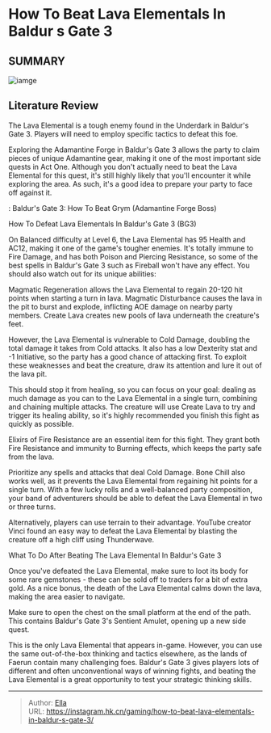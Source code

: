 # How To Beat Lava Elementals In Baldur s Gate 3


## SUMMARY 

![iamge](https://static1.srcdn.com/wordpress/wp-content/uploads/2023/08/how-to-beat-lava-elementals-in-baldur-s-gate-3.jpg)

## Literature Review

The Lava Elemental is a tough enemy found in the Underdark in Baldur&#39;s Gate 3. Players will need to employ specific tactics to defeat this foe.





Exploring the Adamantine Forge in Baldur&#39;s Gate 3 allows the party to claim pieces of unique Adamantine gear, making it one of the most important side quests in Act One. Although you don&#39;t actually need to beat the Lava Elemental for this quest, it&#39;s still highly likely that you&#39;ll encounter it while exploring the area. As such, it&#39;s a good idea to prepare your party to face off against it.




 : Baldur&#39;s Gate 3: How To Beat Grym (Adamantine Forge Boss)


 How To Defeat Lava Elementals In Baldur&#39;s Gate 3 (BG3) 
          

On Balanced difficulty at Level 6, the Lava Elemental has 95 Health and AC12, making it one of the game&#39;s tougher enemies. It&#39;s totally immune to Fire Damage, and has both Poison and Piercing Resistance, so some of the best spells in Baldur&#39;s Gate 3 such as Fireball won&#39;t have any effect. You should also watch out for its unique abilities:

  Magmatic Regeneration allows the Lava Elemental to regain 20-120 hit points when starting a turn in lava.   Magmatic Disturbance causes the lava in the pit to burst and explode, inflicting AOE damage on nearby party members.   Create Lava creates new pools of lava underneath the creature&#39;s feet.  

However, the Lava Elemental is vulnerable to Cold Damage, doubling the total damage it takes from Cold attacks. It also has a low Dexterity stat and -1 Initiative, so the party has a good chance of attacking first. To exploit these weaknesses and beat the creature, draw its attention and lure it out of the lava pit.




This should stop it from healing, so you can focus on your goal: dealing as much damage as you can to the Lava Elemental in a single turn, combining and chaining multiple attacks. The creature will use Create Lava to try and trigger its healing ability, so it&#39;s highly recommended you finish this fight as quickly as possible.



Elixirs of Fire Resistance are an essential item for this fight. They grant both Fire Resistance and immunity to Burning effects, which keeps the party safe from the lava.




          

Prioritize any spells and attacks that deal Cold Damage. Bone Chill also works well, as it prevents the Lava Elemental from regaining hit points for a single turn. With a few lucky rolls and a well-balanced party composition, your band of adventurers should be able to defeat the Lava Elemental in two or three turns.






Alternatively, players can use terrain to their advantage. YouTube creator Vinci found an easy way to defeat the Lava Elemental by blasting the creature off a high cliff using Thunderwave.

 
 






 What To Do After Beating The Lava Elemental In Baldur&#39;s Gate 3 
          

Once you&#39;ve defeated the Lava Elemental, make sure to loot its body for some rare gemstones - these can be sold off to traders for a bit of extra gold. As a nice bonus, the death of the Lava Elemental calms down the lava, making the area easier to navigate.



Make sure to open the chest on the small platform at the end of the path. This contains Baldur&#39;s Gate 3&#39;s Sentient Amulet, opening up a new side quest.




This is the only Lava Elemental that appears in-game. However, you can use the same out-of-the-box thinking and tactics elsewhere, as the lands of Faerun contain many challenging foes. Baldur&#39;s Gate 3 gives players lots of different and often unconventional ways of winning fights, and beating the Lava Elemental is a great opportunity to test your strategic thinking skills.






---

> Author: [Ella](https://instagram.hk.cn/)  
> URL: https://instagram.hk.cn/gaming/how-to-beat-lava-elementals-in-baldur-s-gate-3/  

